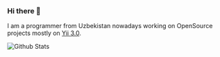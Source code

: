 ### Hi there 👋

I am a programmer from Uzbekistan nowadays working on OpenSource projects mostly on [Yii 3.0](https://github.com/yiisoft/).


![Github Stats](https://github-readme-stats.vercel.app/api?username=rustamwin&show_icons=true&theme=white)
